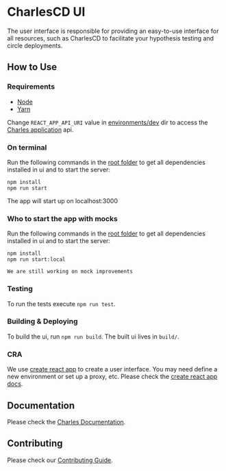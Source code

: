 # CharlesCD UI

The user interface is responsible for providing an easy-to-use interface for all resources, such as CharlesCD to facilitate your hypothesis testing and circle deployments.

## How to Use

### Requirements

  - [Node]
  - [Yarn]

Change `REACT_APP_API_URI` value in [environments/dev] dir to access the [Charles application] api.

### On terminal
Run the following commands in the [root folder] to get all dependencies installed in ui and to start the server:

```
npm install
npm run start
```

The app will start up on localhost:3000

### Who to start the app with mocks
Run the following commands in the [root folder] to get all dependencies installed in ui and to start the server:

```
npm install
npm run start:local
```

`We are still working on mock improvements`

### Testing

To run the tests execute `npm run test`.

### Building & Deploying

To build the ui, run `npm run build`. The built ui lives in `build/`.

### CRA

We use [create react app] to create a user interface. You may need define a new environment or set up a proxy, etc. Please check the [create react app docs].


## Documentation

Please check the [Charles Documentation].

## Contributing

Please check our [Contributing Guide].

[Node]: https://nodejs.org/en/download
[Yarn]: https://classic.yarnpkg.com/docs/install
[environments/dev]: ./environments/dev
[Charles application]: https://github.com/ZupIT/charlescd/tree/master/moove
[root folder]: ./
[create react app]: https://create-react-app.dev/
[create react app docs]: https://create-react-app.dev/docs/getting-started
[Charles Documentation]: https://docs.charlescd.io/ 
[Contributing Guide]: https://docs.charlescd.io/

